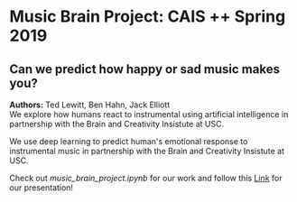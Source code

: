
# Music Brain Project: CAIS ++ Spring 2019

## Can we predict how happy or sad music makes you?

**Authors:** Ted Lewitt, Ben Hahn, Jack Elliott <br>
We explore how humans react to instrumental using artificial intelligence in partnership with the Brain and Creativity Insistute at USC.

We use deep learning to predict human's emotional response to instrumental music in partnership with the Brain and Creativity Insistute at USC.

Check out *music_brain_project.ipynb* for our work and follow this [Link](https://www.slideshare.net/slideshow/embed_code/key/4EVG3rRu8nNaO) for our presentation!
